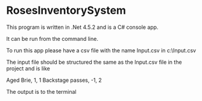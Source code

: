 # RosesInventorySystem

This program is written in .Net 4.5.2 and is a C# console app.

It can be run from the command line.

To run this app please have a csv file with the name Input.csv in c:\Input.csv

The input file should be structured the same as the Input.csv file in the project and is like

Aged Brie, 1, 1 
Backstage passes, -1, 2 

The output is to the terminal
